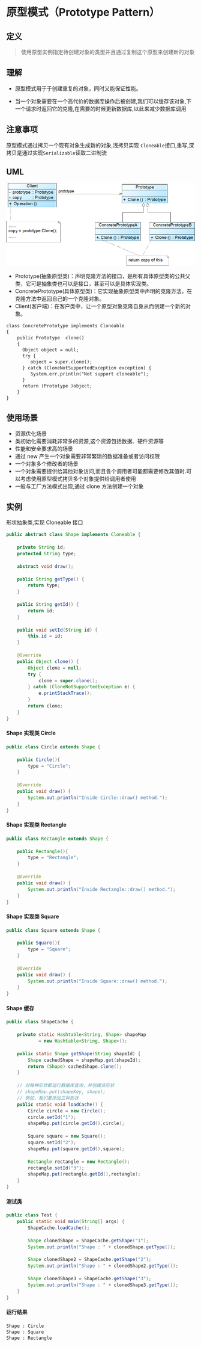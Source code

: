 # 原型模式（Prototype Pattern）

## 定义

> 使用原型实例指定待创建对象的类型并且通过复制这个原型来创建新的对象

## 理解

- 原型模式用于于创建重复的对象，同时又能保证性能。

- 当一个对象需要在一个高代价的数据库操作后被创建,我们可以缓存该对象,下一个请求时返回它的克隆,在需要的时候更新数据库,以此来减少数据库调用

## 注意事项

原型模式通过拷贝一个现有对象生成新的对象,浅拷贝实现 `Cloneable`接口,重写,深拷贝是通过实现`Serializable`读取二进制流

## UML

![img](assets/723909-20150913172532590-618965482.png?lastModify=1571634609)

- Prototype(抽象原型类)：声明克隆方法的接口，是所有具体原型类的公共父类，它可是抽象类也可以是接口，甚至可以是具体实现类。
- ConcretePrototype(具体原型类)：它实现抽象原型类中声明的克隆方法，在克隆方法中返回自己的一个克隆对象。
- Client(客户端)：在客户类中，让一个原型对象克隆自身从而创建一个新的对象。

```
class ConcretePrototype implements Cloneable
{
    public Prototype  clone()
    {
      Object object = null;
      try {
         object = super.clone();
      } catch (CloneNotSupportedException exception) {
         System.err.println("Not support cloneable");
      }
      return (Prototype )object;
    }
}
```

## 使用场景

- 资源优化场景
- 类初始化需要消耗非常多的资源,这个资源包括数据、硬件资源等
- 性能和安全要求高的场景
- 通过 new 产生一个对象需要非常繁琐的数据准备或者访问权限
- 一个对象多个修改者的场景
- 一个对象需要提供给其他对象访问,而且各个调用者可能都需要修改其值时.可以考虑使用原型模式拷贝多个对象提供给调用者使用
- 一般与工厂方法模式出现,通过 clone 方法创建一个对象

## 实例

形状抽象类,实现 Cloneable 接口

```java
public abstract class Shape implements Cloneable {

    private String id;
    protected String type;

    abstract void draw();

    public String getType() {
        return type;
    }

    public String getId() {
        return id;
    }

    public void setId(String id) {
        this.id = id;
    }

    @Override
    public Object clone() {
        Object clone = null;
        try {
            clone = super.clone();
        } catch (CloneNotSupportedException e) {
            e.printStackTrace();
        }
        return clone;
    }
}
```

#### Shape 实现类 Circle

```java
public class Circle extends Shape {

    public Circle(){
        type = "Circle";
    }

    @Override
    public void draw() {
        System.out.println("Inside Circle::draw() method.");
    }
}
```

#### Shape 实现类 Rectangle

```java
public class Rectangle extends Shape {

    public Rectangle(){
        type = "Rectangle";
    }

    @Override
    public void draw() {
        System.out.println("Inside Rectangle::draw() method.");
    }
}

```

#### Shape 实现类 Square

```java
public class Square extends Shape {

    public Square(){
        type = "Square";
    }

    @Override
    public void draw() {
        System.out.println("Inside Square::draw() method.");
    }
}

```

#### Shape 缓存

```java
public class ShapeCache {

    private static Hashtable<String, Shape> shapeMap
            = new Hashtable<String, Shape>();

    public static Shape getShape(String shapeId) {
        Shape cachedShape = shapeMap.get(shapeId);
        return (Shape) cachedShape.clone();
    }

    // 对每种形状都运行数据库查询，并创建该形状
    // shapeMap.put(shapeKey, shape);
    // 例如，我们要添加三种形状
    public static void loadCache() {
        Circle circle = new Circle();
        circle.setId("1");
        shapeMap.put(circle.getId(),circle);

        Square square = new Square();
        square.setId("2");
        shapeMap.put(square.getId(),square);

        Rectangle rectangle = new Rectangle();
        rectangle.setId("3");
        shapeMap.put(rectangle.getId(),rectangle);
    }
}
```

#### 测试类

```java
public class Test {
    public static void main(String[] args) {
        ShapeCache.loadCache();

        Shape clonedShape = ShapeCache.getShape("1");
        System.out.println("Shape : " + clonedShape.getType());

        Shape clonedShape2 = ShapeCache.getShape("2");
        System.out.println("Shape : " + clonedShape2.getType());

        Shape clonedShape3 = ShapeCache.getShape("3");
        System.out.println("Shape : " + clonedShape3.getType());
    }
}
```

#### 运行结果

```
Shape : Circle
Shape : Square
Shape : Rectangle
```